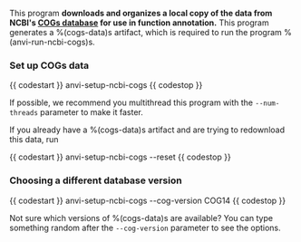 This program **downloads and organizes a local copy of the data from NCBI's [COGs database](https://www.ncbi.nlm.nih.gov/pmc/articles/PMC102395/) for use in function annotation.** This program generates a %(cogs-data)s artifact, which is required to run the program %(anvi-run-ncbi-cogs)s. 

### Set up COGs data
{{ codestart }}
anvi-setup-ncbi-cogs
{{ codestop }}

If possible, we recommend you multithread this program with the `--num-threads` parameter to make it faster.

If you already have a %(cogs-data)s artifact and are trying to redownload this data, run 

{{ codestart }}
anvi-setup-ncbi-cogs --reset
{{ codestop }}

### Choosing a different database version
{{ codestart }}
anvi-setup-ncbi-cogs --cog-version COG14
{{ codestop }}

Not sure which versions of %(cogs-data)s are available? You can type something random after the `--cog-version` parameter to see the options.